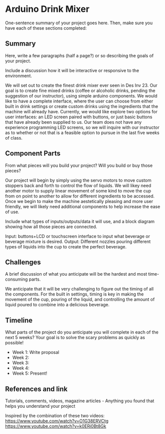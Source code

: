 # Arduino Drink Mixer

One-sentence summary of your project goes here. Then, make sure you have each of these sections completed:

## Summary

Here, write a few paragraphs (half a page?) or so describing the goals of your project. 

Include a discussion how it will be interactive or responsive to the environment.

We will set out to create the finest drink mixer ever seen in Des Inv 23. Our goal is to create fine mixed drinks (coffee or alcoholic drinks, pending the suggestion of our instructor), using simple arduino components. We would like to have a complete interface, where the user can choose from either built in drink settings or create custom drinks using the ingredients that the machine will already have. Currently, we would like explore two options for user interfaces: an LED screen paired with buttons, or just basic buttons that have already been supplied to us. Our team does not have any experience programming LED screens, so we will inquire with our instructor as to whether or not that is a feasible option to pursue in the last five weeks of class. 

## Component Parts

From what pieces will you build your project? Will you build or buy those pieces?

Our project will begin by simply using the servo motors to move custom stoppers back and forth to control the flow of liquids. We will likey need another motor to supply linear movement of some kind to move the cup from on point to another to allow for different ingredients to be accessed. Once we begin to make the machine aestetically pleasing and more user friendly, we will likely need additional components to help increase the ease of use.

Include what types of inputs/outputs/data it will use, and a block diagram showing how all those pieces are connected.

Input: buttons+LCD or touchscreen interface to input what beverage or beverage mixture is desired.
Output: Different nozzles pouring different types of liquids into the cup to create the perfect beverage.

## Challenges

A brief discussion of what you anticipate will be the hardest and most time-consuming parts.

We anticipate that it will be very challenging to figure out the timing of all the components. For the built in settings, timing is key in making the movement of the cup, pouring of the liquid, and controlling the amount of liquid poured to combine into a delicious beverage. 

## Timeline

What parts of the project do you anticipate you will complete in each of the next 5 weeks? Your goal is to solve the scary problems as quickly as possible! 

- Week 1: Write proposal
- Week 2: 
- Week 3:
- Week 4:
- Week 5: Present!

## References and link

Tutorials, comments, videos, magazine articles - Anything you found that helps you understand your project 

Inspired by the combination of these two videos:
https://www.youtube.com/watch?v=O1G38ERVCtg
https://www.youtube.com/watch?v=k0ERi0Bt8Gk
